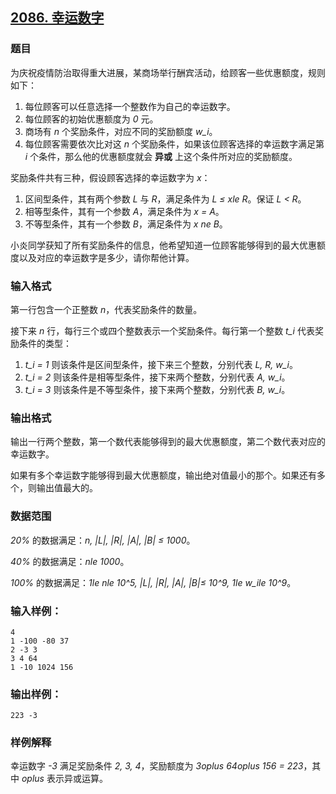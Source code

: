 ## [2086. 幸运数字](https://www.acwing.com/problem/content/2088/)

### 题目

为庆祝疫情防治取得重大进展，某商场举行酬宾活动，给顾客一些优惠额度，规则如下：

1. 每位顾客可以任意选择一个整数作为自己的幸运数字。
2. 每位顾客的初始优惠额度为 *0* 元。
3. 商场有 *n* 个奖励条件，对应不同的奖励额度 *w_i*。
4. 每位顾客需要依次比对这 *n* 个奖励条件，如果该位顾客选择的幸运数字满足第 *i* 个条件，那么他的优惠额度就会 **异或** 上这个条件所对应的奖励额度。

奖励条件共有三种，假设顾客选择的幸运数字为 *x*：

1. 区间型条件，其有两个参数 *L* 与 *R*，满足条件为 *L ≤ xle R*。保证 *L < R*。
2. 相等型条件，其有一个参数 *A*，满足条件为 *x = A*。
3. 不等型条件，其有一个参数 *B*，满足条件为 *x ne B*。

小炎同学获知了所有奖励条件的信息，他希望知道一位顾客能够得到的最大优惠额度以及对应的幸运数字是多少，请你帮他计算。

### 输入格式

第一行包含一个正整数 *n*，代表奖励条件的数量。

接下来 *n* 行，每行三个或四个整数表示一个奖励条件。每行第一个整数 *t_i* 代表奖励条件的类型：

1. *t_i = 1* 则该条件是区间型条件，接下来三个整数，分别代表 *L, R, w_i*。
2. *t_i = 2* 则该条件是相等型条件，接下来两个整数，分别代表 *A, w_i*。
3. *t_i = 3* 则该条件是不等型条件，接下来两个整数，分别代表 *B, w_i*。

### 输出格式

输出一行两个整数，第一个数代表能够得到的最大优惠额度，第二个数代表对应的幸运数字。

如果有多个幸运数字能够得到最大优惠额度，输出绝对值最小的那个。如果还有多个，则输出值最大的。

### 数据范围

*20%* 的数据满足：*n, |L|, |R|, |A|, |B| ≤ 1000*。

*40%* 的数据满足：*nle 1000*。

*100%* 的数据满足：*1le nle 10^5, |L|, |R|, |A|, |B|≤ 10^9, 1le w_ile 10^9*。

### 输入样例：

```
4
1 -100 -80 37
2 -3 3
3 4 64
1 -10 1024 156
```

### 输出样例：

```
223 -3
```

### 样例解释

幸运数字 *-3* 满足奖励条件 *2, 3, 4*，奖励额度为 *3oplus 64oplus 156 = 223*，其中 *oplus* 表示异或运算。
